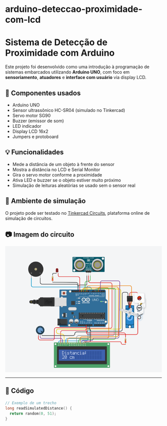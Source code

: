 # arduino-deteccao-proximidade-com-lcd
# Sistema de Detecção de Proximidade com Arduino

Este projeto foi desenvolvido como uma introdução à programação de sistemas embarcados utilizando **Arduino UNO**, com foco em **sensoriamento**, **atuadores** e **interface com usuário** via display LCD.

## 🔧 Componentes usados
- Arduino UNO
- Sensor ultrassônico HC-SR04 (simulado no Tinkercad)
- Servo motor SG90
- Buzzer (emissor de som)
- LED indicador
- Display LCD 16x2
- Jumpers e protoboard

## 💡 Funcionalidades
- Mede a distância de um objeto à frente do sensor
- Mostra a distância no LCD e Serial Monitor
- Gira o servo motor conforme a proximidade
- Ativa LED e buzzer se o objeto estiver muito próximo
- Simulação de leituras aleatórias se usado sem o sensor real

## 🧪 Ambiente de simulação
O projeto pode ser testado no [Tinkercad Circuits](https://www.tinkercad.com/), plataforma online de simulação de circuitos.

## 📷 Imagem do circuito

![Circuito](./circuito.png)

---

## 📎 Código
```cpp
// Exemplo de um trecho
long readSimulatedDistance() {
  return random(0, 51);
}
